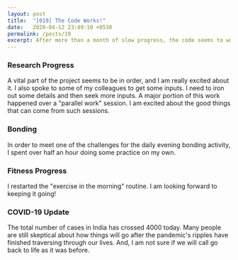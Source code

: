 ```yaml
---
layout: post
title:  "[019] The Code Works!"
date:   2020-04-12 23:49:10 +0530
permalink: /posts/19
excerpt: After more than a month of slow progress, the code seems to work.
---
```


### Research Progress
A vital part of the project seems to be in order, and I am really excited about it. I also spoke to some of my colleagues to get some inputs. I need to iron out some details and then seek more inputs. A major portion of this work happened over a "parallel work" session. I am excited about the good things that can come from such sessions.

### Bonding
In order to meet one of the challenges for the daily evening bonding activity, I spent over half an hour doing some practice on my own.

### Fitness Progress
I restarted the "exercise in the morning" routine. I am looking forward to keeping it going!

### COVID-19 Update

The total number of cases in India has crossed 4000 today. Many people are still skeptical about how things will go after the pandemic's ripples have finished traversing through our lives. And, I am not sure if we will call go back to life as it was before.
